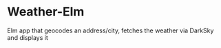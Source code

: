 # Weather-Elm
Elm app that geocodes an address/city, fetches the weather via DarkSky and displays it
